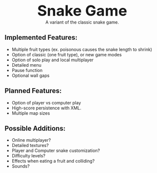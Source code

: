 <p align="center">
 <b><font size='24'>Snake Game</font></b><br>
  A variant of the classic snake game.
</p>

## Implemented Features:
  * Multiple fruit types (ex. poisonous causes the snake length to shrink)
  * Option of classic (one fruit type), or new game modes
  * Option of solo play and local multiplayer
  * Detailed menu
  * Pause function
  * Optional wall gaps

## Planned Features:
  * Option of player vs computer play
  * High-score persistence with XML.
  * Multiple map sizes
 
## Possible Additions:

  * Online multiplayer?
  * Detailed textures?
  * Player and Computer snake customization?
  * Difficulty levels?
  * Effects when eating a fruit and colliding?
  * Sounds?
